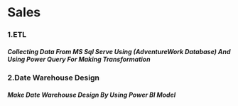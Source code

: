 # Sales
### 1.ETL
##### Collecting Data From  MS Sql Serve Using (AdventureWork Database) And Using Power Query For Making Transformation
### 2.Date Warehouse Design
##### Make Date Warehouse Design By Using Power BI Model
